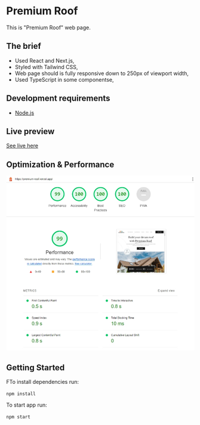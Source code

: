 # Premium Roof

This is "Premium Roof" web page.

## The brief

- Used React and Next.js,
- Styled with Tailwind CSS,
- Web page should is fully responsive down to 250px of viewport width,
- Used TypeScript in some componentse,

## Development requirements

- [Node.js](http://nodejs.org/)

## Live preview

[See live here](https://premium-roof.vercel.app/)

## Optimization & Performance

![Screnshoot](/public/images/screenshot.jpg)


## Getting Started

FTo install dependencies run:

`npm install`

To start app run:

`npm start`
